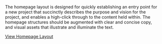 The homepage layout is designed for quickly establishing an entry point for a new project that succinctly describes the purpose and vision for the project, and enables a high-click through to the content held within. The homepage structures should be augmented with clear and concise copy, and visual assets that illustrate and illuminate the text.

[View Homepage Layout](./homepage/)
